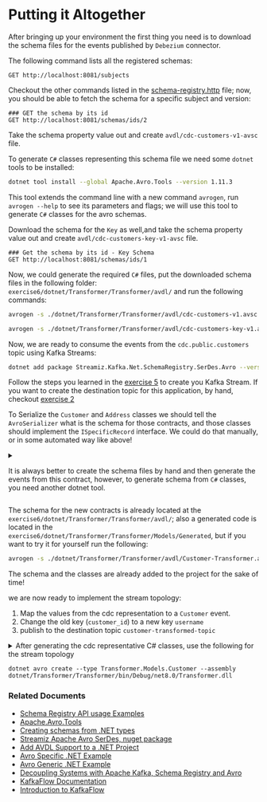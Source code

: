 # Putting it Altogether

After bringing up your environment the first thing you need is to download the schema files for the events published by 
`Debezium` connector.

The following command lists all the registered schemas: 

```http request
GET http://localhost:8081/subjects
```

Checkout the other commands listed in the [schema-registry.http](./scripts/schema-registry.http) file; now, you should
be able to fetch the schema for a specific subject and version: 


```http request
### GET the schema by its id
GET http://localhost:8081/schemas/ids/2
```

Take the schema property value out and create `avdl/cdc-customers-v1-avsc` file.

To generate `C#` classes representing this schema file we need some `dotnet` tools to be installed: 

```bash
dotnet tool install --global Apache.Avro.Tools --version 1.11.3
```

This tool extends the command line with a new command `avrogen`, run `avrogen --help` to see its parameters and flags; 
we will use this tool to generate `C#` classes for the avro schemas.

Download the schema for the `Key` as well,and take the schema property value out and create `avdl/cdc-customers-key-v1-avsc` file.

```http request
### Get the schema by its id - Key Schema
GET http://localhost:8081/schemas/ids/1
```

Now, we could generate the required `C#` files, put the downloaded schema files in the following folder: `exercise6/dotnet/Transformer/Transformer/avdl/`
and run the following commands: 


```bash
avrogen -s ./dotnet/Transformer/Transformer/avdl/cdc-customers-v1.avsc ./dotnet/Transformer/Transformer/Generated/ --skip-directories 
```

```bash
avrogen -s ./dotnet/Transformer/Transformer/avdl/cdc-customers-key-v1.avsc ./dotnet/Transformer/Transformer/Generated/ --skip-directories 
```

Now, we are ready to consume the events from the `cdc.public.customers` topic using Kafka Streams: 

```bash
dotnet add package Streamiz.Kafka.Net.SchemaRegistry.SerDes.Avro --version 1.5.1
```

Follow the steps you learned in the [exercise 5](../../exercise5/dotnet/README.md) to create you Kafka Stream.
If you want to create the destination topic for this application, by hand, checkout [exercise 2](../../exercise2/README.md)

To Serialize the `Customer` and `Address` classes we should tell the `AvroSerializer` what is the schema for those contracts, 
and those classes should implement the `ISpecificRecord` interface. We could do that manually, or in some automated way like above!

<details>


<summary>

It is always better to create the schema files by hand and then generate the events from this contract,
however, to generate schema from `C#` classes, you need another dotnet tool. 

</summary>

```bash
dotnet tool install --global Chr.Avro.Cli --version 10.2.4
```

Run the following command to generate the schema and add it to the `avdl` folder: 

```bash
dotnet avro create --type Transformer.Models.Customer --assembly dotnet/Transformer/Transformer/bin/Debug/net8.0/Transformer.dll
```

**PS:** Bear in mind, since the command is using an assembly, make sure you have run the build on the project before running the previous command 

</details>

The schema for the new contracts is already located at the `exercise6/dotnet/Transformer/Transformer/avdl/`; also a generated code is located in the
`exercise6/dotnet/Transformer/Transformer/Models/Generated`, but if you want to try it for yourself run the following:  

```bash
avrogen -s ./dotnet/Transformer/Transformer/avdl/Customer-Transformer.avsc ./dotnet/Transformer/Transformer/Models/Generated --skip-directories
```

The schema and the classes are already added to the project for the sake of time! 

we are now ready to implement the stream topology:

1. Map the values from the cdc representation to a `Customer` event.
2. Change the old key (`customer_id`) to a new key `username`
3. publish to the destination topic `customer-transformed-topic`

<details>

<summary>After generating the cdc representative C# classes, use the following for the stream topology</summary>

```csharp
cdcStream.MapValues(envelope => Customer.Create(
                Guid.Parse(envelope.after.customer_id), envelope.after.user_name,
                envelope.after.full_name,
                envelope.after.email,
                new Address(envelope.after.delivery_address, envelope.after.delivery_zipcode,
                    envelope.after.delivery_city),
                string.IsNullOrEmpty(envelope.after.billing_address)
                    ? null
                    : new Address(envelope.after.billing_address, envelope.after.billing_zipcode,
                        envelope.after.billing_city)
            ))
            .Map((_, v) => KeyValuePair.Create(v!.Username, v))
            .To<StringSerDes, SchemaAvroSerDes<Customer>>(kafkaConfig.TransformerTopic,
                named: "Transformer Export");
```

</details>


```
dotnet avro create --type Transformer.Models.Customer --assembly dotnet/Transformer/Transformer/bin/Debug/net8.0/Transformer.dll
```

### Related Documents

* [Schema Registry API usage Examples](https://docs.confluent.io/platform/current/schema-registry/develop/using.html)
* [Apache.Avro.Tools](https://www.nuget.org/packages/Apache.Avro.Tools/)
* [Creating schemas from .NET types](https://engineering.chrobinson.com/dotnet-avro/guides/cli-create/)
* [Streamiz Apache Avro SerDes, nuget package](https://www.nuget.org/packages/Streamiz.Kafka.Net.SchemaRegistry.SerDes.Avro)
* [Add AVDL Support to a .NET Project](https://dev.to/cainux/add-avdl-support-to-a-net-project-1hoo)
* [Avro Specific .NET Example](https://github.com/confluentinc/confluent-kafka-dotnet/blob/master/examples/AvroSpecific/README.md)
* [Avro Generic .NET Example](https://github.com/confluentinc/confluent-kafka-dotnet/blob/master/examples/AvroGeneric/Program.cs)
* [Decoupling Systems with Apache Kafka, Schema Registry and Avro](https://www.confluent.io/blog/decoupling-systems-with-apache-kafka-schema-registry-and-avro/)
* [KafkaFlow Documentation](https://farfetch.github.io/kafkaflow/docs/)
* [Introduction to KafkaFlow](https://guiferreira.me/archive/2023/a-better-way-to-kafka-event-driven-applications-with-csharp/)
